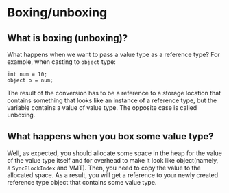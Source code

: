 # Boxing/unboxing

## What is boxing (unboxing)?

What happens when we want to pass a value type as a reference type? For example, when casting to `object` type:
```
int num = 10;
object o = num;
```
The result of the conversion has to be a reference to a storage location that contains something that looks like an instance of a reference type, but the variable contains a value of value type. The opposite case is called unboxing.

## What happens when you box some value type?
Well, as expected, you should allocate some space in the heap for the value of the value type itself and for overhead to make it look like object(namely, a `SyncBlockIndex` and VMT). Then, you need to copy the value to the allocated space. As a result, you will get a reference to your newly created reference type object that contains some value type.


